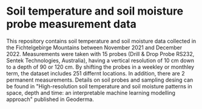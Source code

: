 # Soil temperature and soil moisture probe measurement data
This repository contains soil temperature and soil moisture data collected in the Fichtelgebirge Mountains between November 2021 and December 2022. Measurements were taken with 15 probes (Drill & Drop Probe RS232, Sentek Technologies, Australia), having a vertical resolution of 10 cm down to a depth of 90 or 120 cm. By shifting the probes in a weekley or monthley term, the dataset includes 251 differnt locations. In addition, there are 2 permanent measurements.
Details on soil probes and sampling desing can be found in "High-resolution soil temperature and soil moisture patterns in space, depth and time: an interpretable machine learning modelling approach" published in Geoderma.
